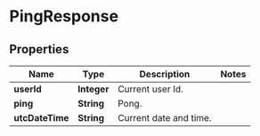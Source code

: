 
# PingResponse

## Properties
Name | Type | Description | Notes
------------ | ------------- | ------------- | -------------
**userId** | **Integer** | Current user Id. | 
**ping** | **String** | Pong. | 
**utcDateTime** | **String** | Current date and time. | 



